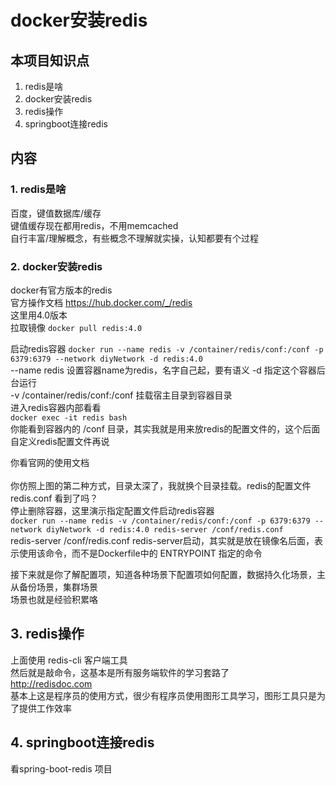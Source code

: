 # docker安装redis  

## 本项目知识点
1. redis是啥  
2. docker安装redis  
3. redis操作  
4. springboot连接redis  


## 内容
### 1. redis是啥  
百度，键值数据库/缓存  
键值缓存现在都用redis，不用memcached  
自行丰富/理解概念，有些概念不理解就实操，认知都要有个过程  



### 2. docker安装redis
docker有官方版本的redis    
官方操作文档 https://hub.docker.com/_/redis  
这里用4.0版本  
拉取镜像
``` docker pull redis:4.0 ```  
[](./README-RESOURCES/docker-redis1.jpg)


启动redis容器
``` docker run --name redis -v /container/redis/conf:/conf -p 6379:6379 --network diyNetwork -d redis:4.0  ```  
--name redis                                         设置容器name为redis，名字自己起，要有语义 
-d                                                   指定这个容器后台运行  
-v /container/redis/conf:/conf                       挂载宿主目录到容器目录  
[](./README-RESOURCES/docker-redis2.jpg)
进入redis容器内部看看  
``` docker exec -it redis bash  ```  
[](./README-RESOURCES/docker-redis3.jpg)
你能看到容器内的 /conf 目录，其实我就是用来放redis的配置文件的，这个后面自定义redis配置文件再说  
[](./README-RESOURCES/docker-redis5.jpg)


你看官网的使用文档  
[](./README-RESOURCES/docker-redis4.jpg)  
你仿照上图的第二种方式，目录太深了，我就换个目录挂载。redis的配置文件 redis.conf 看到了吗？    
停止删除容器，这里演示指定配置文件启动redis容器   
``` docker run --name redis -v /container/redis/conf:/conf -p 6379:6379 --network diyNetwork -d redis:4.0 redis-server /conf/redis.conf  ```  
redis-server /conf/redis.conf                        redis-server启动，其实就是放在镜像名后面，表示使用该命令，而不是Dockerfile中的 ENTRYPOINT 指定的命令
[](./README-RESOURCES/docker-redis6.jpg)  


接下来就是你了解配置项，知道各种场景下配置项如何配置，数据持久化场景，主从备份场景，集群场景  
场景也就是经验积累咯  


## 3. redis操作  
上面使用 redis-cli 客户端工具  
然后就是敲命令，这基本是所有服务端软件的学习套路了  
http://redisdoc.com  
基本上这是程序员的使用方式，很少有程序员使用图形工具学习，图形工具只是为了提供工作效率  





## 4. springboot连接redis  
看spring-boot-redis 项目



